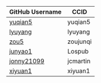 |GitHub Username | CCID|
| --- | --- |
[yuqian5](https://github.com/yuqian5)|yuqian5
[lyuyang](https://github.com/lyuyang0130)|lyuyang
[zou5](https://github.com/lospub)|zoujunqi
[junyao1](https://github.com/zoujunqi)|Lospub
[jonny21099](https://github.com/jonny21099)|jcmartin
[xiyuan1](https://github.com/xiyuan1)|xiyuan1
